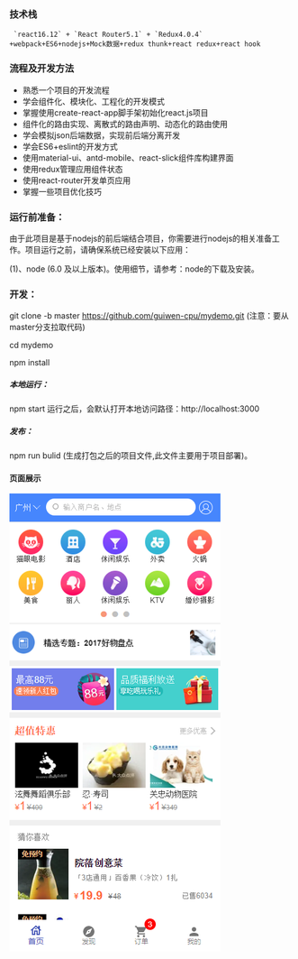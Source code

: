 ### 技术栈
     `react16.12` + `React Router5.1` + `Redux4.0.4` +webpack+ES6+nodejs+Mock数据+redux thunk+react redux+react hook

### 流程及开发方法
*  熟悉一个项目的开发流程
*  学会组件化、模块化、工程化的开发模式
*  掌握使用create-react-app脚手架初始化react.js项目
*  组件化的路由实现、离散式的路由声明、动态化的路由使用
*  学会模拟json后端数据，实现前后端分离开发
*  学会ES6+eslint的开发方式
*  使用material-ui、antd-mobile、react-slick组件库构建界面
*  使用redux管理应用组件状态 
*  使用react-router开发单页应用
*  掌握一些项目优化技巧

### 运行前准备：
由于此项目是基于nodejs的前后端结合项目，你需要进行nodejs的相关准备工作。项目运行之前，请确保系统已经安装以下应用：

(1)、node (6.0 及以上版本)。使用细节，请参考：node的下载及安装。

### 开发：
git clone -b master https://github.com/guiwen-cpu/mydemo.git (注意：要从master分支拉取代码)

cd mydemo

npm install

##### 本地运行：

npm start 运行之后，会默认打开本地访问路径：http://localhost:3000

##### 发布：
npm run bulid (生成打包之后的项目文件,此文件主要用于项目部署)。

#### 页面展示
 ![](https://github.com/guiwen-cpu/mydemo/raw/master/img/pic1.png) 
